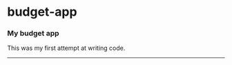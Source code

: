 # budget-app
### My budget app

This was my first attempt at writing code.

-------------------------------------------------------------------------------------------------------------------------------------


